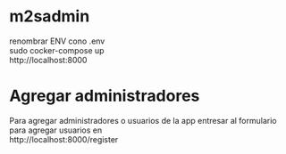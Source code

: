 # m2sadmin
renombrar ENV cono .env<br>
sudo cocker-compose up<br>
http://localhost:8000

# Agregar administradores
Para agregar administradores o usuarios de la app entresar al formulario para agregar usuarios en<br>
http://localhost:8000/register
